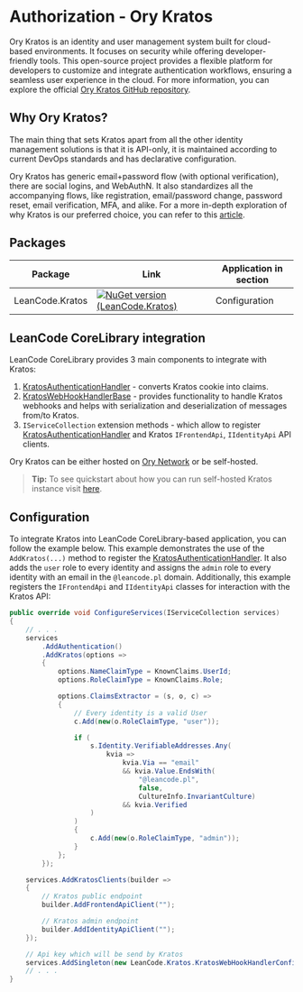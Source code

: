 # Authorization - Ory Kratos

Ory Kratos is an identity and user management system built for cloud-based environments. It focuses on security while offering developer-friendly tools. This open-source project provides a flexible platform for developers to customize and integrate authentication workflows, ensuring a seamless user experience in the cloud. For more information, you can explore the official [Ory Kratos GitHub repository](https://github.com/ory/kratos).

## Why Ory Kratos?

The main thing that sets Kratos apart from all the other identity management solutions is that it is API-only, it is maintained according to current DevOps standards and has declarative configuration.

Ory Kratos has generic email+password flow (with optional verification), there are social logins, and WebAuthN. It also standardizes all the accompanying flows, like registration, email/password change, password reset, email verification, MFA, and alike. For a more in-depth exploration of why Kratos is our preferred choice, you can refer to this [article](https://leancode.co/blog/identity-management-solutions-part-2-the-choice).

## Packages

| Package | Link | Application in section |
| --- | ----------- | ----------- |
| LeanCode.Kratos | [![NuGet version (LeanCode.Kratos)](https://img.shields.io/nuget/vpre/LeanCode.Kratos.svg?style=flat-square)](https://www.nuget.org/packages/LeanCode.Kratos/8.0.2260-preview/) | Configuration |

## LeanCode CoreLibrary integration

LeanCode CoreLibrary provides 3 main components to integrate with Kratos:

1. [KratosAuthenticationHandler] - converts Kratos cookie into claims.
2. [KratosWebHookHandlerBase] - provides functionality to handle Kratos webhooks and helps with serialization and deserialization of messages from/to Kratos.
3. `IServiceCollection` extension methods - which allow to register [KratosAuthenticationHandler] and Kratos `IFrontendApi`, `IIdentityApi` API clients.

Ory Kratos can be either hosted on [Ory Network](https://www.ory.sh/network/) or be self-hosted.

> **Tip:** To see quickstart about how you can run self-hosted Kratos instance visit [here](https://www.ory.sh/docs/kratos/quickstart).

## Configuration

To integrate Kratos into LeanCode CoreLibrary-based application, you can follow the example below. This example demonstrates the use of the `AddKratos(...)` method to register the [KratosAuthenticationHandler]. It also adds the `user` role to every identity and assigns the `admin` role to every identity with an email in the `@leancode.pl` domain. Additionally, this example registers the `IFrontendApi` and `IIdentityApi` classes for interaction with the Kratos API:

```csharp
public override void ConfigureServices(IServiceCollection services)
{
    // . . .
    services
        .AddAuthentication()
        .AddKratos(options =>
        {
            options.NameClaimType = KnownClaims.UserId;
            options.RoleClaimType = KnownClaims.Role;

            options.ClaimsExtractor = (s, o, c) =>
            {
                // Every identity is a valid User
                c.Add(new(o.RoleClaimType, "user"));

                if (
                    s.Identity.VerifiableAddresses.Any(
                        kvia =>
                            kvia.Via == "email"
                            && kvia.Value.EndsWith(
                                "@leancode.pl",
                                false,
                                CultureInfo.InvariantCulture)
                            && kvia.Verified
                    )
                )
                {
                    c.Add(new(o.RoleClaimType, "admin"));
                }
            };
        });

    services.AddKratosClients(builder =>
    {
        // Kratos public endpoint
        builder.AddFrontendApiClient("");

        // Kratos admin endpoint
        builder.AddIdentityApiClient("");
    });

    // Api key which will be send by Kratos
    services.AddSingleton(new LeanCode.Kratos.KratosWebHookHandlerConfig(""));
    // . . .
}
```

[KratosAuthenticationHandler]: https://github.com/leancodepl/corelibrary/blob/v8.0-preview/src/Infrastructure/LeanCode.Kratos/KratosAuthenticationHandler.cs
[KratosWebHookHandlerBase]: https://github.com/leancodepl/corelibrary/blob/v8.0-preview/src/Infrastructure/LeanCode.Kratos/KratosWebHookHandlerBase.cs
